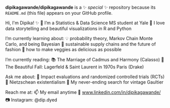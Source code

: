 
**dipikagawande/dipikagawande** is a ✨ _special_ ✨ repository because its `README.md` (this file) appears on your GitHub profile.

Hi, I'm Dipika! ✨
🔭 I’m a Statistics & Data Science MS student at Yale
💖 I love data storytelling and beautiful visualizations in R and Python

I’m currently learning about:
💡 probability theory, Markov Chain Monte Carlo, and being Bayesian
🌱 sustainable supply chains and the future of fashion
🍅 how to make veggies as delicious as possible

I’m currently reading:
📚 The Marriage of Cadmus and Harmony (Calasso)
👠 The Beautiful Fall: Lagerfeld & Saint Laurent in 1970s Paris (Drake)

Ask me about:
🔬 Impact evaluations and randomized controlled trials (RCTs)
📖 Nietzschean existentialism
👗 My never-ending search for vintage Gaultier
 
Reach me at:
📫 My email anytime
🤝 www.linkedin.com/in/dipikagawande/
📷 Instagram: @dip.dyed
